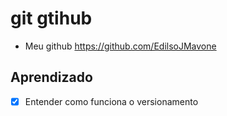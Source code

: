 # git gtihub
- Meu github
https://github.com/EdilsoJMavone
## Aprendizado
- [x] Entender como funciona o versionamento